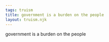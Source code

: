 ```yaml
---
tags: truism
title: government is a burden on the people
layout: truism.njk
---
```


government is a burden on the people